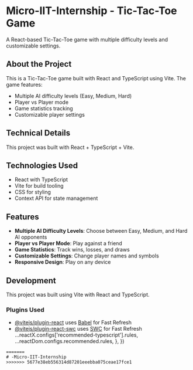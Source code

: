 # Micro-IIT-Internship - Tic-Tac-Toe Game

A React-based Tic-Tac-Toe game with multiple difficulty levels and customizable settings.

## About the Project

This is a Tic-Tac-Toe game built with React and TypeScript using Vite. The game features:
- Multiple AI difficulty levels (Easy, Medium, Hard)
- Player vs Player mode
- Game statistics tracking
- Customizable player settings

## Technical Details

This project was built with React + TypeScript + Vite.

## Technologies Used

- React with TypeScript
- Vite for build tooling
- CSS for styling
- Context API for state management

## Features

- **Multiple AI Difficulty Levels**: Choose between Easy, Medium, and Hard AI opponents
- **Player vs Player Mode**: Play against a friend
- **Game Statistics**: Track wins, losses, and draws
- **Customizable Settings**: Change player names and symbols
- **Responsive Design**: Play on any device

## Development

This project was built using Vite with React and TypeScript. 

### Plugins Used

- [@vitejs/plugin-react](https://github.com/vitejs/vite-plugin-react/blob/main/packages/plugin-react/README.md) uses [Babel](https://babeljs.io/) for Fast Refresh
- [@vitejs/plugin-react-swc](https://github.com/vitejs/vite-plugin-react-swc) uses [SWC](https://swc.rs/) for Fast Refresh
    ...reactX.configs['recommended-typescript'].rules,
    ...reactDom.configs.recommended.rules,
  },
})
```
=======
# -Micro-IIT-Internship
>>>>>>> 5677e38eb556314d87201eeebba075ceae17fce1
